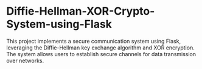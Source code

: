 # Diffie-Hellman-XOR-Crypto-System-using-Flask
This project implements a secure communication system using Flask, leveraging the Diffie-Hellman key exchange algorithm and XOR encryption. The system allows users to establish secure channels for data transmission over networks.
